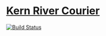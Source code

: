 # [Kern River Courier](https://objective-khorana-10d600.netlify.com/)
[![Build Status](https://travis-ci.org/kernvalley/courier.svg?branch=master)](https://travis-ci.org/kernvalley/courier)

